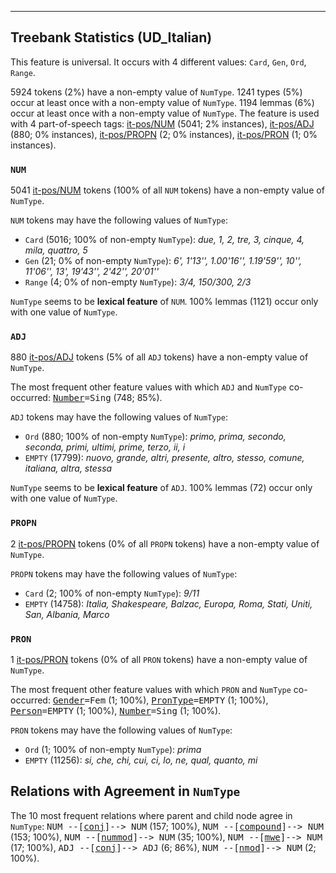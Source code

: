 

--------------------------------------------------------------------------------

## Treebank Statistics (UD_Italian)

This feature is universal.
It occurs with 4 different values: `Card`, `Gen`, `Ord`, `Range`.

5924 tokens (2%) have a non-empty value of `NumType`.
1241 types (5%) occur at least once with a non-empty value of `NumType`.
1194 lemmas (6%) occur at least once with a non-empty value of `NumType`.
The feature is used with 4 part-of-speech tags: [it-pos/NUM]() (5041; 2% instances), [it-pos/ADJ]() (880; 0% instances), [it-pos/PROPN]() (2; 0% instances), [it-pos/PRON]() (1; 0% instances).

### `NUM`

5041 [it-pos/NUM]() tokens (100% of all `NUM` tokens) have a non-empty value of `NumType`.

`NUM` tokens may have the following values of `NumType`:

* `Card` (5016; 100% of non-empty `NumType`): <em>due, 1, 2, tre, 3, cinque, 4, mila, quattro, 5</em>
* `Gen` (21; 0% of non-empty `NumType`): <em>6', 1'13'', 1.00'16'', 1.19'59'', 10'', 11'06'', 13', 19'43'', 2'42'', 20'01''</em>
* `Range` (4; 0% of non-empty `NumType`): <em>3/4, 150/300, 2/3</em>

`NumType` seems to be **lexical feature** of `NUM`. 100% lemmas (1121) occur only with one value of `NumType`.

### `ADJ`

880 [it-pos/ADJ]() tokens (5% of all `ADJ` tokens) have a non-empty value of `NumType`.

The most frequent other feature values with which `ADJ` and `NumType` co-occurred: <tt><a href="Number.html">Number</a>=Sing</tt> (748; 85%).

`ADJ` tokens may have the following values of `NumType`:

* `Ord` (880; 100% of non-empty `NumType`): <em>primo, prima, secondo, seconda, primi, ultimi, prime, terzo, ii, i</em>
* `EMPTY` (17799): <em>nuovo, grande, altri, presente, altro, stesso, comune, italiana, altra, stessa</em>

`NumType` seems to be **lexical feature** of `ADJ`. 100% lemmas (72) occur only with one value of `NumType`.

### `PROPN`

2 [it-pos/PROPN]() tokens (0% of all `PROPN` tokens) have a non-empty value of `NumType`.

`PROPN` tokens may have the following values of `NumType`:

* `Card` (2; 100% of non-empty `NumType`): <em>9/11</em>
* `EMPTY` (14758): <em>Italia, Shakespeare, Balzac, Europa, Roma, Stati, Uniti, San, Albania, Marco</em>

### `PRON`

1 [it-pos/PRON]() tokens (0% of all `PRON` tokens) have a non-empty value of `NumType`.

The most frequent other feature values with which `PRON` and `NumType` co-occurred: <tt><a href="Gender.html">Gender</a>=Fem</tt> (1; 100%), <tt><a href="PronType.html">PronType</a>=EMPTY</tt> (1; 100%), <tt><a href="Person.html">Person</a>=EMPTY</tt> (1; 100%), <tt><a href="Number.html">Number</a>=Sing</tt> (1; 100%).

`PRON` tokens may have the following values of `NumType`:

* `Ord` (1; 100% of non-empty `NumType`): <em>prima</em>
* `EMPTY` (11256): <em>si, che, chi, cui, ci, lo, ne, qual, quanto, mi</em>

## Relations with Agreement in `NumType`

The 10 most frequent relations where parent and child node agree in `NumType`:
<tt>NUM --[<a href="../dep/conj.html">conj</a>]--> NUM</tt> (157; 100%),
<tt>NUM --[<a href="../dep/compound.html">compound</a>]--> NUM</tt> (153; 100%),
<tt>NUM --[<a href="../dep/nummod.html">nummod</a>]--> NUM</tt> (35; 100%),
<tt>NUM --[<a href="../dep/mwe.html">mwe</a>]--> NUM</tt> (17; 100%),
<tt>ADJ --[<a href="../dep/conj.html">conj</a>]--> ADJ</tt> (6; 86%),
<tt>NUM --[<a href="../dep/nmod.html">nmod</a>]--> NUM</tt> (2; 100%).


